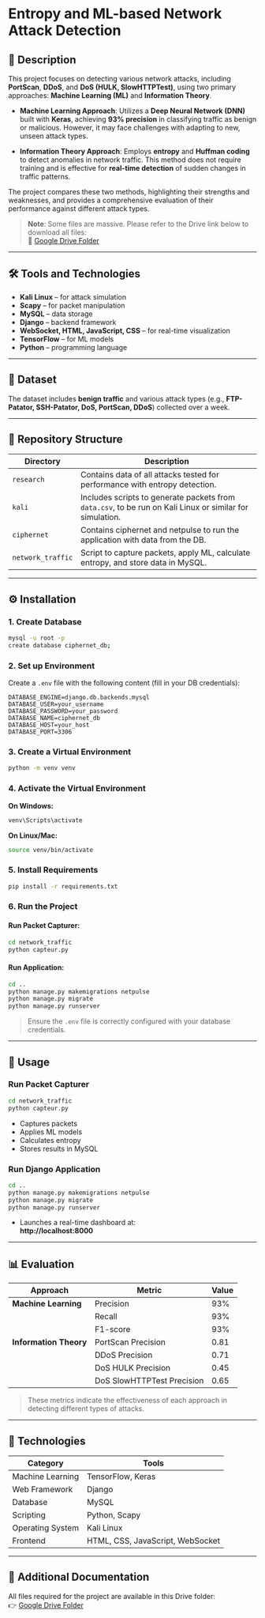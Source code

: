 # Entropy and ML-based Network Attack Detection

## 📖 Description

This project focuses on detecting various network attacks, including **PortScan**, **DDoS**, and **DoS (HULK, SlowHTTPTest)**, using two primary approaches: **Machine Learning (ML)** and **Information Theory**.

- **Machine Learning Approach**: Utilizes a **Deep Neural Network (DNN)** built with **Keras**, achieving **93% precision** in classifying traffic as benign or malicious. However, it may face challenges with adapting to new, unseen attack types.

- **Information Theory Approach**: Employs **entropy** and **Huffman coding** to detect anomalies in network traffic. This method does not require training and is effective for **real-time detection** of sudden changes in traffic patterns.

The project compares these two methods, highlighting their strengths and weaknesses, and provides a comprehensive evaluation of their performance against different attack types.

> **Note**: Some files are massive. Please refer to the Drive link below to download all files:  
> 📁 [Google Drive Folder](https://drive.google.com/drive/folders/1zPcoCk3V0I2L33n6iyS57zzk_mRdSnnb?usp=sharing)

---

## 🛠️ Tools and Technologies

- **Kali Linux** – for attack simulation  
- **Scapy** – for packet manipulation  
- **MySQL** – data storage  
- **Django** – backend framework  
- **WebSocket, HTML, JavaScript, CSS** – for real-time visualization  
- **TensorFlow** – for ML models  
- **Python** – programming language

---

## 📂 Dataset

The dataset includes **benign traffic** and various attack types (e.g., **FTP-Patator, SSH-Patator, DoS, PortScan, DDoS**) collected over a week.

---

## 📁 Repository Structure

| Directory         | Description                                                                 |
|------------------|-----------------------------------------------------------------------------|
| `research`        | Contains data of all attacks tested for performance with entropy detection. |
| `kali`            | Includes scripts to generate packets from `data.csv`, to be run on Kali Linux or similar for simulation. |
| `ciphernet`       | Contains ciphernet and netpulse to run the application with data from the DB. |
| `network_traffic` | Script to capture packets, apply ML, calculate entropy, and store data in MySQL. |

---

## ⚙️ Installation

### 1. Create Database

```bash
mysql -u root -p
create database ciphernet_db;
```

### 2. Set up Environment

Create a `.env` file with the following content (fill in your DB credentials):

```env
DATABASE_ENGINE=django.db.backends.mysql
DATABASE_USER=your_username
DATABASE_PASSWORD=your_password
DATABASE_NAME=ciphernet_db
DATABASE_HOST=your_host
DATABASE_PORT=3306
```

### 3. Create a Virtual Environment

```bash
python -m venv venv
```

### 4. Activate the Virtual Environment

**On Windows:**
```bash
venv\Scripts\activate
```

**On Linux/Mac:**
```bash
source venv/bin/activate
```

### 5. Install Requirements

```bash
pip install -r requirements.txt
```

### 6. Run the Project

#### Run Packet Capturer:

```bash
cd network_traffic
python capteur.py
```

#### Run Application:

```bash
cd ..
python manage.py makemigrations netpulse
python manage.py migrate
python manage.py runserver
```

> Ensure the `.env` file is correctly configured with your database credentials.

---

## 🚀 Usage

### Run Packet Capturer

```bash
cd network_traffic
python capteur.py
```

- Captures packets  
- Applies ML models  
- Calculates entropy  
- Stores results in MySQL

### Run Django Application

```bash
cd ..
python manage.py makemigrations netpulse
python manage.py migrate
python manage.py runserver
```

- Launches a real-time dashboard at:  
  **http://localhost:8000**

---

## 📊 Evaluation

| **Approach**         | **Metric**                     | **Value** |
|----------------------|--------------------------------|-----------|
| **Machine Learning** | Precision                      | 93%       |
|                      | Recall                         | 93%       |
|                      | F1-score                       | 93%       |
| **Information Theory** | PortScan Precision           | 0.81      |
|                      | DDoS Precision                 | 0.71      |
|                      | DoS HULK Precision             | 0.45      |
|                      | DoS SlowHTTPTest Precision     | 0.65      |

> These metrics indicate the effectiveness of each approach in detecting different types of attacks.

---

## 🧰 Technologies

| **Category**      | **Tools**                     |
|------------------|-------------------------------|
| Machine Learning | TensorFlow, Keras             |
| Web Framework    | Django                        |
| Database         | MySQL                         |
| Scripting        | Python, Scapy                 |
| Operating System | Kali Linux                    |
| Frontend         | HTML, CSS, JavaScript, WebSocket |

---

## 📎 Additional Documentation

All files required for the project are available in this Drive folder:  
👉 [Google Drive Folder](https://drive.google.com/drive/folders/1zPcoCk3V0I2L33n6iyS57zzk_mRdSnnb?usp=sharing)
